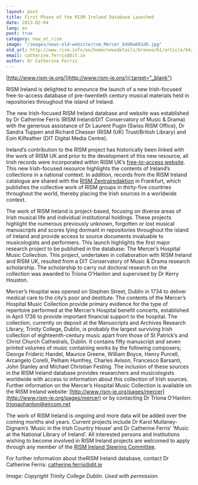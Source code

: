 ```yaml
---
layout: post
title: First Phase of the RISM Ireland Database Launched
date: 2013-02-04
lang: en
post: true
category: new_at_rism
image: "/images/news-old-website/csm_Mercer_6dd0a601d6.jpg"
old_url: http://www.rism.info/en/home/newsdetails/browse/61/article/64/first-phase-of-the-rism-ireland-database-launched.html
email: catherine.ferris@dit.ie
author: Dr Catherine Ferris
---
```


[http://www.rism-ie.org/](http://www.rism-ie.org/){:target="_blank"}

RISM Ireland is delighted to announce the launch of a new Irish-focused free-to-access database of pre-twentieth century musical materials held in repositories throughout the island of Ireland.

The new Irish-focused RISM Ireland database and website was established by Dr Catherine Ferris (RISM Ireland/DIT Conservatory of Music & Drama) with the generous assistance of Dr Laurent Pugin (Swiss RISM Office), Dr Sandra Tuppen and Richard Chesser (RISM (UK) Trust/British Library) and Eoin Kilfeather (DIT Digital Media Centre).

Ireland’s contribution to the RISM project has historically been linked with the work of RISM UK and prior to the development of this new resource, all Irish records were incorporated within RISM UK’s [free-to-access website](http://www.rism.org.uk/). This new Irish-focused resource highlights the contents of Ireland’s collections in a national context. In addition, records from the RISM Ireland catalogue are shared with the [RISM Zentralredaktion](http://www.rism.info/) in Frankfurt, which publishes the collective work of RISM groups in thirty-five countries throughout the world, thereby placing the Irish sources in a worldwide context.

The work of RISM Ireland is project-based, focusing on diverse areas of Irish musical life and individual institutional holdings. These projects highlight the numerous previously unknown, forgotten or lost musical manuscripts and scores lying dormant in repositories throughout the island of Ireland and provide access to source documents invaluable to musicologists and performers. This launch highlights the first major research project to be published in the database: The Mercer’s Hospital Music Collection. This project, undertaken in collaboration with RISM Ireland and RISM UK, resulted from a DIT Conservatory of Music & Drama research scholarship. The scholarship to carry out doctoral research on the collection was awarded to Tríona O’Hanlon and supervised by Dr Kerry Houston.

Mercer’s Hospital was opened on Stephen Street, Dublin in 1734 to deliver medical care to the city’s poor and destitute. The contents of the Mercer’s Hospital Music Collection provide primary evidence for the type of repertoire performed at the Mercer’s Hospital benefit concerts, established in April 1736 to provide important financial support to the hospital. The collection, currently on deposit at the Manuscripts and Archives Research Library, Trinity College, Dublin, is probably the largest surviving Irish collection of eighteenth-century music apart from those of St Patrick’s and Christ Church Cathedrals, Dublin. It contains fifty manuscript and seven printed volumes of music containing works by the following composers; George Frideric Handel, Maurice Greene, William Boyce, Henry Purcell, Arcangelo Corelli, Pelham Humfrey, Charles Avison, Francesco Barsanti, John Stanley and Michael Christian Festing. The inclusion of these sources in the RISM Ireland database provides researchers and musicologists worldwide with access to information about this collection of Irish sources. Further information on the Mercer’s Hospital Music Collection is available on the RISM Ireland website: [http://www.rism-ie.org/pages/mercer](http://www.rism-ie.org/pages/mercer) or by contacting Dr Tríona O’Hanlon: [trionaohanlon@eircom.net](mailto:trionaohanlon@eircom.net)

The work of RISM Ireland is ongoing and more data will be added over the coming months and years. Current projects include Dr Karol Mullaney-Dignam’s ‘Music in the Irish Country House’ and Dr Catherine Ferris’ ‘Music at the National Library of Ireland’. All interested persons and institutions wishing to become involved in RISM Ireland projects are welcomed to apply through any member of the [RISM Ireland Steering Committee](http://www.rism-ie.org/pages/contact).

For further information about theRISM Ireland database, contact Dr Catherine Ferris: [catherine.ferris@dit.ie](mailto:catherine.ferris@dit.ie)

_Image: Copyright Trinity College Dublin. Used with permission._